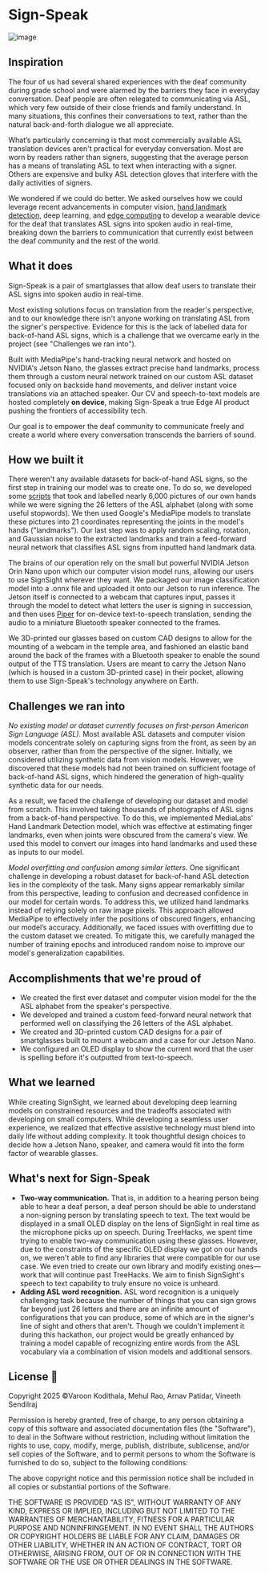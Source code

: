 # Sign-Speak
![image](https://github.com/user-attachments/assets/58b67a83-c902-43c8-950f-78cb4a661562)

## Inspiration

The four of us had several shared experiences with the deaf community during grade school and were alarmed by the barriers they face in everyday conversation. Deaf people are often relegated to communicating via ASL, which very few outside of their close friends and family understand. In many situations, this confines their conversations to text, rather than the natural back-and-forth dialogue we all appreciate.

What’s particularly concerning is that most commercially available ASL translation devices aren't practical for everyday conversation. Most are worn by readers rather than signers, suggesting that the average person has a means of translating ASL to text when interacting with a signer. Others are expensive and bulky ASL detection gloves that interfere with the daily activities of signers.

We wondered if we could do better. We asked ourselves how we could leverage recent advancements in computer vision, [hand landmark detection](https://ai.google.dev/edge/mediapipe/solutions/vision/gesture_recognizer), deep learning, and [edge computing](https://www.nvidia.com/en-us/autonomous-machines/embedded-systems/jetson-orin/nano-super-developer-kit/) to develop a wearable device for the deaf that translates ASL signs into spoken audio in real-time, breaking down the barriers to communication that currently exist between the deaf community and the rest of the world.

## What it does

Sign-Speak is a pair of smartglasses that allow deaf users to translate their ASL signs into spoken audio in real-time. 

Most existing solutions focus on translation from the reader's perspective, and to our knowledge there isn't anyone working on translating ASL from the signer's perspective. Evidence for this is the lack of labelled data for back-of-hand ASL signs, which is a challenge that we overcame early in the project (see "Challenges we ran into").

Built with MediaPipe's hand-tracking neural network and hosted on NVIDIA's Jetson Nano, the glasses extract precise hand landmarks, process them through a custom neural network trained on our custom ASL dataset focused only on backside hand movements, and deliver instant voice translations via an attached speaker. Our CV and speech-to-text models are hosted completely **on device**, making Sign-Speak a true Edge AI product pushing the frontiers of accessibility tech. 

Our goal is to empower the deaf community to communicate freely and create a world where every conversation transcends the barriers of sound.

## How we built it

There weren't any available datasets for back-of-hand ASL signs, so the first step in training our model was to create one. To do so, we developed some [scripts](https://github.com/vkodithala/sign-speak/tree/main/data-collection) that took and labelled nearly 6,000 pictures of our own hands while we were signing the 26 letters of the ASL alphabet (along with some useful stopwords). We then used Google's MediaPipe models to translate these pictures into 21 coordinates representing the joints in the model's hands ("landmarks"). Our last step was to apply random scaling, rotation, and Gaussian noise to the extracted landmarks and train a feed-forward neural network that classifies ASL signs from inputted hand landmark data.

The brains of our operation rely on the small but powerful NVIDIA Jetson Orin Nano upon which our computer vision model runs, allowing our users to use SignSight wherever they want. We packaged our image classification model into a .onnx file and uploaded it onto our Jetson to run inference. The Jetson itself is connected to a webcam that captures input, passes it through the model to detect what letters the user is signing in succession, and then uses [Piper](https://github.com/rhasspy/piper) for on-device text-to-speech translation, sending the audio to a miniature Bluetooth speaker connected to the frames.

We 3D-printed our glasses based on custom CAD designs to allow for the mounting of a webcam in the temple area, and fashioned an elastic band around the back of the frames with a Bluetooth speaker to enable the sound output of the TTS translation. Users are meant to carry the Jetson Nano (which is housed in a custom 3D-printed case) in their pocket, allowing them to use Sign-Speak's technology anywhere on Earth.

## Challenges we ran into

*No existing model or dataset currently focuses on first-person American Sign Language (ASL).* Most available ASL datasets and computer vision models concentrate solely on capturing signs from the front, as seen by an observer, rather than from the perspective of the signer. Initially, we considered utilizing synthetic data from vision models. However, we discovered that these models had not been trained on sufficient footage of back-of-hand ASL signs, which hindered the generation of high-quality synthetic data for our needs. 

As a result, we faced the challenge of developing our dataset and model from scratch. This involved taking thousands of photographs of ASL signs from a back-of-hand perspective. To do this, we implemented MediaLabs' Hand Landmark Detection model, which was effective at estimating finger landmarks, even when joints were obscured from the camera's view. We used this model to convert our images into hand landmarks and used these as inputs to our model.

*Model overfitting and confusion among similar letters.* One significant challenge in developing a robust dataset for back-of-hand ASL detection lies in the complexity of the task. Many signs appear remarkably similar from this perspective, leading to confusion and decreased confidence in our model for certain words. To address this, we utilized hand landmarks instead of relying solely on raw image pixels. This approach allowed MediaPipe to effectively infer the positions of obscured fingers, enhancing our model’s accuracy. Additionally, we faced issues with overfitting due to the custom dataset we created. To mitigate this, we carefully managed the number of training epochs and introduced random noise to improve our model's generalization capabilities.

## Accomplishments that we're proud of
- We created the first ever dataset and computer vision model for the the ASL alphabet from the speaker's perspective.
- We developed and trained a custom feed-forward neural network that performed well on classifying the 26 letters of the ASL alphabet.
- We created and 3D-printed custom CAD designs for a pair of smartglasses built to mount a webcam and a case for our Jetson Nano.
- We configured an OLED display to show the current word that the user is spelling before it's outputted from text-to-speech.

## What we learned
While creating SignSight, we learned about developing deep learning models on constrained resources and the tradeoffs associated with developing on small computers. While developing a seamless user experience, we realized that effective assistive technology must blend into daily life without adding complexity. It took thoughtful design choices to decide how a Jetson Nano, speaker, and camera would fit into the form factor of wearable glasses.

## What's next for Sign-Speak
- **Two-way communication.** That is, in addition to a hearing person being able to hear a deaf person, a deaf person should be able to understand a non-signing person by translating speech to text. The text would be displayed in a small OLED display on the lens of SignSight in real time as the microphone picks up on speech. During TreeHacks, we spent time trying to enable two-way communication using these glasses. However, due to the constraints of the specific OLED display we got on our hands on, we weren't able to find any libraries that were compatible for our use case. We even tried to create our own library and modify existing ones—work that will continue past TreeHacks. We aim to finish SignSight's speech to text capability to truly ensure no voice is unheard.
- **Adding ASL word recognition.** ASL word recognition is a uniquely challenging task because the number of things that you can sign grows far beyond just 26 letters and there are an infinite amount of configurations that you can produce, some of which are in the signer's line of sight and others that aren't. Though we couldn't implement it during this hackathon, our project would be greatly enhanced by training a model capable of recognizing entire words from the ASL vocabulary via a combination of vision models and additional sensors.

## License 📜
Copyright 2025 ©Varoon Kodithala, Mehul Rao, Arnav Patidar, Vineeth Sendilraj

Permission is hereby granted, free of charge, to any person obtaining a copy of this software and associated documentation files (the "Software"), to deal in the Software without restriction, including without limitation the rights to use, copy, modify, merge, publish, distribute, sublicense, and/or sell copies of the Software, and to permit persons to whom the Software is furnished to do so, subject to the following conditions:

The above copyright notice and this permission notice shall be included in all copies or substantial portions of the Software.

THE SOFTWARE IS PROVIDED "AS IS", WITHOUT WARRANTY OF ANY KIND, EXPRESS OR IMPLIED, INCLUDING BUT NOT LIMITED TO THE WARRANTIES OF MERCHANTABILITY, FITNESS FOR A PARTICULAR PURPOSE AND NONINFRINGEMENT. IN NO EVENT SHALL THE AUTHORS OR COPYRIGHT HOLDERS BE LIABLE FOR ANY CLAIM, DAMAGES OR OTHER LIABILITY, WHETHER IN AN ACTION OF CONTRACT, TORT OR OTHERWISE, ARISING FROM, OUT OF OR IN CONNECTION WITH THE SOFTWARE OR THE USE OR OTHER DEALINGS IN THE SOFTWARE.
